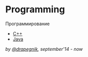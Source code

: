 # Programming
Программирование

* [C++](https://github.com/Drapegnik/bsu/tree/master/programming/c++)
* [Java](https://github.com/Drapegnik/bsu/tree/master/programming/java)

*by [@drapegnik](https://github.com/Drapegnik), september'14 - now*